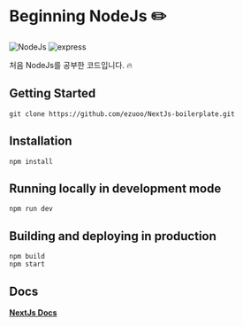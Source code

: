 # Beginning NodeJs :pencil2:
![NodeJs](https://img.shields.io/badge/NodeJs-14.15.0-important.svg)
![express](https://img.shields.io/badge/express-4.17.1-important.svg)

처음 NodeJs를 공부한 코드입니다. :fire:

## Getting Started
```
git clone https://github.com/ezuoo/NextJs-boilerplate.git
```

## Installation
```
npm install
```

## Running locally in development mode
```
npm run dev
```

## Building and deploying in production
```
npm build 
npm start
```
## Docs
[**NextJs Docs**](https://nextjs.org/docs/getting-started)


